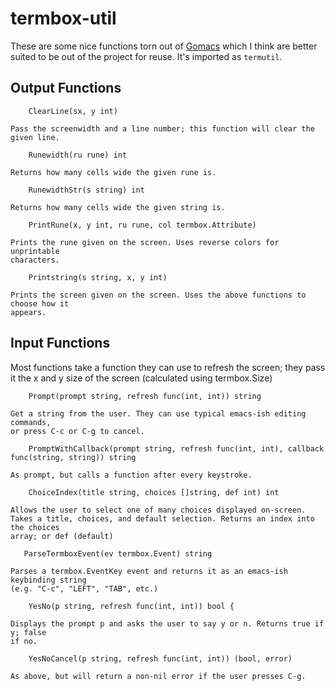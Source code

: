 # termbox-util

These are some nice functions torn out of [Gomacs](https://github.com/japanoise/gomacs)
which I think are better suited to be out of the project for reuse. It's imported
as `termutil`.

## Output Functions

~~~
    ClearLine(sx, y int)

Pass the screenwidth and a line number; this function will clear the given line.

    Runewidth(ru rune) int

Returns how many cells wide the given rune is.

    RunewidthStr(s string) int

Returns how many cells wide the given string is.

    PrintRune(x, y int, ru rune, col termbox.Attribute)

Prints the rune given on the screen. Uses reverse colors for unprintable
characters.

    Printstring(s string, x, y int)

Prints the screen given on the screen. Uses the above functions to choose how it
appears.
~~~

## Input Functions

Most functions take a function they can use to refresh the screen; they pass it
the x and y size of the screen (calculated using termbox.Size)

~~~
    Prompt(prompt string, refresh func(int, int)) string

Get a string from the user. They can use typical emacs-ish editing commands,
or press C-c or C-g to cancel.

    PromptWithCallback(prompt string, refresh func(int, int), callback func(string, string)) string

As prompt, but calls a function after every keystroke.

    ChoiceIndex(title string, choices []string, def int) int

Allows the user to select one of many choices displayed on-screen.
Takes a title, choices, and default selection. Returns an index into the choices
array; or def (default)

   ParseTermboxEvent(ev termbox.Event) string

Parses a termbox.EventKey event and returns it as an emacs-ish keybinding string
(e.g. "C-c", "LEFT", "TAB", etc.)

    YesNo(p string, refresh func(int, int)) bool {

Displays the prompt p and asks the user to say y or n. Returns true if y; false
if no.

    YesNoCancel(p string, refresh func(int, int)) (bool, error)

As above, but will return a non-nil error if the user presses C-g.
~~~
